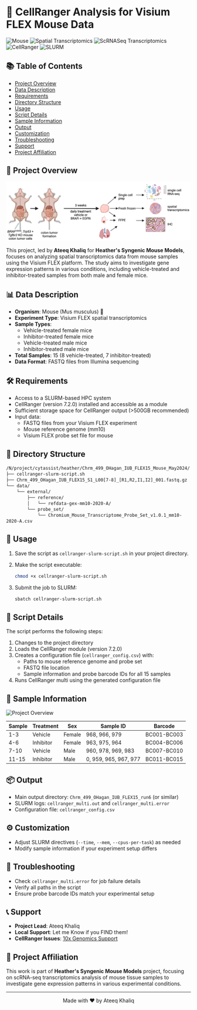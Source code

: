 # 🧬 CellRanger Analysis for Visium FLEX Mouse Data

![Mouse](https://img.shields.io/badge/Organism-Mouse-blue)
![Spatial Transcriptomics](https://img.shields.io/badge/Method-Spatial%20Transcriptomics-brightgreen)
![ScRNASeq Transcriptomics](https://img.shields.io/badge/Method-Spatial%20Transcriptomics-brightgreen)
![CellRanger](https://img.shields.io/badge/Tool-CellRanger%207.2.0-orange)
![SLURM](https://img.shields.io/badge/HPC-SLURM-blueviolet)

## 📚 Table of Contents
- [Project Overview](#-project-overview)
- [Data Description](#-data-description)
- [Requirements](#️-requirements)
- [Directory Structure](#-directory-structure)
- [Usage](#-usage)
- [Script Details](#-script-details)
- [Sample Information](#-sample-information)
- [Output](#-output)
- [Customization](#️-customization)
- [Troubleshooting](#-troubleshooting)
- [Support](#-support)
- [Project Affiliation](#-project-affiliation)

## 🔬 Project Overview

![Project Overview](Picture1.png)

This project, led by **Ateeq Khaliq** for **Heather's Syngenic Mouse Models**, focuses on analyzing spatial transcriptomics data from mouse samples using the Visium FLEX platform. The study aims to investigate gene expression patterns in various conditions, including vehicle-treated and inhibitor-treated samples from both male and female mice.

## 📊 Data Description

- **Organism**: Mouse (Mus musculus) 🐁
- **Experiment Type**: Visium FLEX spatial transcriptomics
- **Sample Types**: 
  - Vehicle-treated female mice
  - Inhibitor-treated female mice
  - Vehicle-treated male mice
  - Inhibitor-treated male mice
- **Total Samples**: 15 (8 vehicle-treated, 7 inhibitor-treated)
- **Data Format**: FASTQ files from Illumina sequencing

## 🛠️ Requirements

- Access to a SLURM-based HPC system
- CellRanger (version 7.2.0) installed and accessible as a module
- Sufficient storage space for CellRanger output (>500GB recommended)
- Input data:
  - FASTQ files from your Visium FLEX experiment
  - Mouse reference genome (mm10)
  - Visium FLEX probe set file for mouse

## 📁 Directory Structure

```
/N/project/cytassist/heather/Chrm_499_OHagan_IUB_FLEX15_Mouse_May2024/
├── cellranger-slurm-script.sh
├── Chrm_499_OHagan_IUB_FLEX15_S1_L00[7-8]_[R1,R2,I1,I2]_001.fastq.gz
└── data/
    └── external/
        ├── reference/
        │   └── refdata-gex-mm10-2020-A/
        └── probe_set/
            └── Chromium_Mouse_Transcriptome_Probe_Set_v1.0.1_mm10-2020-A.csv
```

## 🚀 Usage

1. Save the script as `cellranger-slurm-script.sh` in your project directory.

2. Make the script executable:
   ```bash
   chmod +x cellranger-slurm-script.sh
   ```

3. Submit the job to SLURM:
   ```bash
   sbatch cellranger-slurm-script.sh
   ```

## 📝 Script Details

The script performs the following steps:

1. Changes to the project directory
2. Loads the CellRanger module (version 7.2.0)
3. Creates a configuration file (`cellranger_config.csv`) with:
   - Paths to mouse reference genome and probe set
   - FASTQ file location
   - Sample information and probe barcode IDs for all 15 samples
4. Runs CellRanger multi using the generated configuration file

## 🧪 Sample Information

![Project Overview](Picture2.png)

| Sample | Treatment | Sex | Sample ID | Barcode |
|--------|-----------|-----|-----------|---------|
| 1-3 | Vehicle | Female | 968, 966, 979 | BC001-BC003 |
| 4-6 | Inhibitor | Female | 963, 975, 964 | BC004-BC006 |
| 7-10 | Vehicle | Male | 960, 978, 969, 983 | BC007-BC010 |
| 11-15 | Inhibitor | Male | 0, 959, 965, 967, 977 | BC011-BC015 |

## 📦 Output

- Main output directory: `Chrm_499_OHagan_IUB_FLEX15_run6` (or similar)
- SLURM logs: `cellranger_multi.out` and `cellranger_multi.error`
- Configuration file: `cellranger_config.csv`

## ⚙️ Customization

- Adjust SLURM directives (`--time`, `--mem`, `--cpus-per-task`) as needed
- Modify sample information if your experiment setup differs

## 🔧 Troubleshooting

- Check `cellranger_multi.error` for job failure details
- Verify all paths in the script
- Ensure probe barcode IDs match your experimental setup

## 📞 Support

- **Project Lead**: Ateeq Khaliq
- **Local Support**: Let me Know if you FIND them! 
- **CellRanger Issues**: [10x Genomics Support](https://support.10xgenomics.com/)

## 🏢 Project Affiliation

This work is part of **Heather's Syngenic Mouse Models** project, focusing on scRNA-seq transcriptomics analysis of mouse tissue samples to investigate gene expression patterns in various experimental conditions.

---

<p align="center">
  Made with ❤️ by Ateeq Khaliq
</p>
